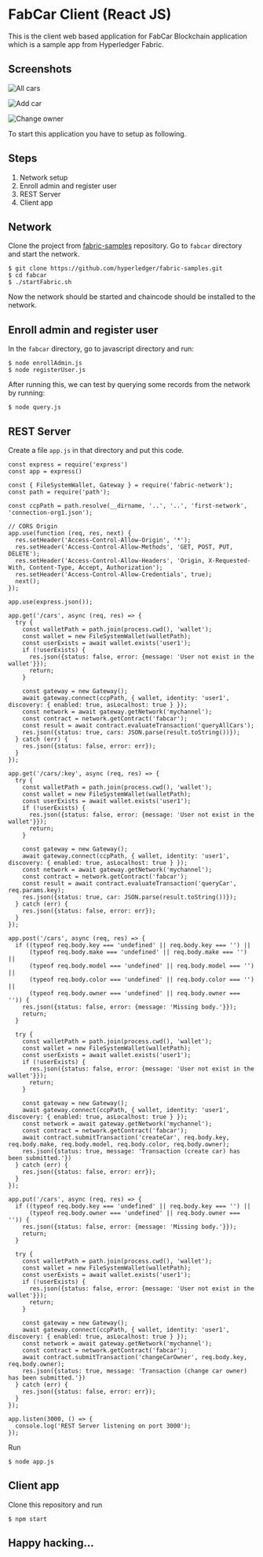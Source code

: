 # FabCar Client (React JS)

This is the client web based application for FabCar Blockchain application which is a sample app from Hyperledger Fabric. 

## Screenshots

![All cars](https://raw.githubusercontent.com/chhaileng/fabcar-client/master/screenshots/fabcar-all.png)

![Add car](https://raw.githubusercontent.com/chhaileng/fabcar-client/master/screenshots/fabcar-add.png)

![Change owner](https://raw.githubusercontent.com/chhaileng/fabcar-client/master/screenshots/fabcar-change-owner.png)

To start this application you have to setup as following. 

## Steps

1. Network setup
2. Enroll admin and register user
3. REST Server
4. Client app

## Network

Clone the project from [fabric-samples](https://github.com/hyperledger/fabric-samples) repository. Go to `fabcar` directory and start the network.

```
$ git clone https://github.com/hyperledger/fabric-samples.git
$ cd fabcar
$ ./startFabric.sh
```

Now the network should be started and chaincode should be installed to the network.

## Enroll admin and register user

In the `fabcar` directory, go to javascript directory and run:

```
$ node enrollAdmin.js
$ node registerUser.js
```

After running this, we can test by querying some records from the network by running:

```
$ node query.js
```

## REST Server

Create a file `app.js` in that directory and put this code.

```
const express = require('express')
const app = express()

const { FileSystemWallet, Gateway } = require('fabric-network');
const path = require('path');

const ccpPath = path.resolve(__dirname, '..', '..', 'first-network', 'connection-org1.json');

// CORS Origin
app.use(function (req, res, next) {
  res.setHeader('Access-Control-Allow-Origin', '*');
  res.setHeader('Access-Control-Allow-Methods', 'GET, POST, PUT, DELETE');
  res.setHeader('Access-Control-Allow-Headers', 'Origin, X-Requested-With, Content-Type, Accept, Authorization');
  res.setHeader('Access-Control-Allow-Credentials', true);
  next();
});

app.use(express.json());

app.get('/cars', async (req, res) => {
  try {
    const walletPath = path.join(process.cwd(), 'wallet');
    const wallet = new FileSystemWallet(walletPath);
    const userExists = await wallet.exists('user1');
    if (!userExists) {
      res.json({status: false, error: {message: 'User not exist in the wallet'}});
      return;
    }

    const gateway = new Gateway();
    await gateway.connect(ccpPath, { wallet, identity: 'user1', discovery: { enabled: true, asLocalhost: true } });
    const network = await gateway.getNetwork('mychannel');
    const contract = network.getContract('fabcar');
    const result = await contract.evaluateTransaction('queryAllCars');
    res.json({status: true, cars: JSON.parse(result.toString())});
  } catch (err) {
    res.json({status: false, error: err});
  }
});

app.get('/cars/:key', async (req, res) => {
  try {
    const walletPath = path.join(process.cwd(), 'wallet');
    const wallet = new FileSystemWallet(walletPath);
    const userExists = await wallet.exists('user1');
    if (!userExists) {
      res.json({status: false, error: {message: 'User not exist in the wallet'}});
      return;
    }

    const gateway = new Gateway();
    await gateway.connect(ccpPath, { wallet, identity: 'user1', discovery: { enabled: true, asLocalhost: true } });
    const network = await gateway.getNetwork('mychannel');
    const contract = network.getContract('fabcar');
    const result = await contract.evaluateTransaction('queryCar', req.params.key);
    res.json({status: true, car: JSON.parse(result.toString())});
  } catch (err) {
    res.json({status: false, error: err});
  }
});

app.post('/cars', async (req, res) => {
  if ((typeof req.body.key === 'undefined' || req.body.key === '') ||
      (typeof req.body.make === 'undefined' || req.body.make === '') ||
      (typeof req.body.model === 'undefined' || req.body.model === '') ||
      (typeof req.body.color === 'undefined' || req.body.color === '') ||
      (typeof req.body.owner === 'undefined' || req.body.owner === '')) {
    res.json({status: false, error: {message: 'Missing body.'}});
    return;
  }

  try {
    const walletPath = path.join(process.cwd(), 'wallet');
    const wallet = new FileSystemWallet(walletPath);
    const userExists = await wallet.exists('user1');
    if (!userExists) {
      res.json({status: false, error: {message: 'User not exist in the wallet'}});
      return;
    }

    const gateway = new Gateway();
    await gateway.connect(ccpPath, { wallet, identity: 'user1', discovery: { enabled: true, asLocalhost: true } });
    const network = await gateway.getNetwork('mychannel');
    const contract = network.getContract('fabcar');
    await contract.submitTransaction('createCar', req.body.key, req.body.make, req.body.model, req.body.color, req.body.owner);
    res.json({status: true, message: 'Transaction (create car) has been submitted.'})
  } catch (err) {
    res.json({status: false, error: err});
  }
});

app.put('/cars', async (req, res) => {
  if ((typeof req.body.key === 'undefined' || req.body.key === '') ||
      (typeof req.body.owner === 'undefined' || req.body.owner === '')) {
    res.json({status: false, error: {message: 'Missing body.'}});
    return;
  }

  try {
    const walletPath = path.join(process.cwd(), 'wallet');
    const wallet = new FileSystemWallet(walletPath);
    const userExists = await wallet.exists('user1');
    if (!userExists) {
      res.json({status: false, error: {message: 'User not exist in the wallet'}});
      return;
    }

    const gateway = new Gateway();
    await gateway.connect(ccpPath, { wallet, identity: 'user1', discovery: { enabled: true, asLocalhost: true } });
    const network = await gateway.getNetwork('mychannel');
    const contract = network.getContract('fabcar');
    await contract.submitTransaction('changeCarOwner', req.body.key, req.body.owner);
    res.json({status: true, message: 'Transaction (change car owner) has been submitted.'})
  } catch (err) {
    res.json({status: false, error: err});
  }
});

app.listen(3000, () => {
  console.log('REST Server listening on port 3000');
});
```

Run

```
$ node app.js
```

## Client app

Clone this repository and run

```
$ npm start
```

## Happy hacking...